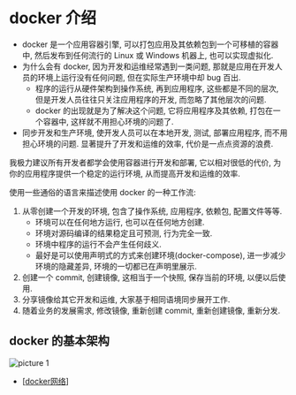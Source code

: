 # docker 介绍

- docker 是一个应用容器引擎, 可以打包应用及其依赖包到一个可移植的容器中, 然后发布到任何流行的 Linux 或 Windows 机器上, 也可以实现虚拟化.
- 为什么会有 docker, 因为开发和运维经常遇到一类问题, 那就是应用在开发人员的环境上运行没有任何问题, 但在实际生产环境中却 bug 百出.
  - 程序的运行从硬件架构到操作系统, 再到应用程序, 这些都是不同的层次, 但是开发人员往往只关注应用程序的开发, 而忽略了其他层次的问题.
  - docker 的出现就是为了解决这个问题, 它将应用程序及其依赖, 打包在一个容器中, 这样就不用担心环境的问题了.
- 同步开发和生产环境, 使开发人员可以在本地开发, 测试, 部署应用程序, 而不用担心环境的问题. 显著提升了开发和运维的效率, 代价是一点点资源的浪费.

我极力建议所有开发者都学会使用容器进行开发和部署, 它以相对很低的代价, 为你的应用程序提供一个稳定的运行环境, 从而提高开发和运维的效率.

使用一些通俗的语言来描述使用 docker 的一种工作流:

1. 从零创建一个开发的环境, 包含了操作系统, 应用程序, 依赖包, 配置文件等等.
   - 环境可以在任何地方运行, 也可以在任何地方创建.
   - 环境对源码编译的结果稳定且可预测, 行为完全一致.
   - 环境中程序的运行不会产生任何歧义.
   - 最好是可以使用声明式的方式来创建环境(docker-compose), 进一步减少环境的隐藏差异, 环境的一切都已在声明里展示.
1. 创建一个 commit, 创建镜像, 这相当于一个快照, 保存当前的环境, 以便以后使用.
1. 分享镜像给其它开发和运维, 大家基于相同语境同步展开工作.
1. 随着业务的发展需求, 修改镜像, 重新创建 commit, 重新创建镜像, 重新分发.

## docker 的基本架构

![picture 1](https://jn-image-bed-ori.jqknono.com/docker%E4%BB%8B%E7%BB%8D_9addfd105b56468ceadb8bdc501294ff6ff727d3c67ec55dd734dffb1aaa3369.png)

- [[docker网络]]

[//begin]: # "Autogenerated link references for markdown compatibility"
[docker网络]: docker网络.md "docker网络"
[//end]: # "Autogenerated link references"
